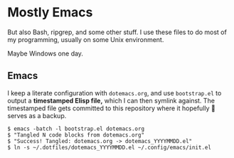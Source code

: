 # Mostly Emacs
But also Bash, ripgrep, and some other stuff. I use these files to do most of my programming, usually on some Unix environment.

Maybe Windows one day.

## Emacs
I keep a literate configuration with `dotemacs.org`, and use `bootstrap.el` to output a __timestamped Elisp file,__ which I can then symlink against. The timestamped file gets committed to this repository where it hopefully :crossed_fingers: serves as a backup.

``` shell
$ emacs -batch -l bootstrap.el dotemacs.org
$ "Tangled N code blocks from dotemacs.org"
$ "Success! Tangled: dotemacs.org -> dotemacs_YYYYMMDD.el"
$ ln -s ~/.dotfiles/dotemacs_YYYYMMDD.el ~/.config/emacs/init.el
```
